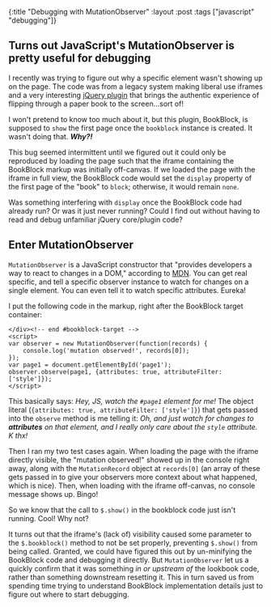 {:title "Debugging with MutationObserver"
 :layout :post
 :tags ["javascript" "debugging"]}

## Turns out JavaScript's MutationObserver is pretty useful for debugging

I recently was trying to figure out why a specific element wasn't showing up on the page. The code was from a legacy system making liberal use iframes and a very interesting [jQuery plugin](https://github.com/codrops/BookBlock) that brings the authentic experience of flipping through a paper book to the screen...sort of!

I won't pretend to know too much about it, but this plugin, BookBlock, is supposed to `show` the first page once the `bookblock` instance is created. It wasn't doing that. **_Why?!_**

This bug seemed intermittent until we figured out it could only be reproduced by loading the page such that the iframe containing the BookBlock markup was initially off-canvas. If we loaded the page with the iframe in full view, the BookBlock code would set the `display` property of the first page of the "book" to `block`; otherwise, it would remain `none`.

Was something interfering with `display` once the BookBlock code had already run? Or was it just never running? Could I find out without having to read and debug unfamiliar jQuery core/plugin code?

## Enter MutationObserver

`MutationObserver` is a JavaScript constructor that "provides developers a way to react to changes in a DOM," according to [MDN](https://developer.mozilla.org/en-US/docs/Web/API/MutationObserver). You can get real specific, and tell a specific observer instance to watch for changes on a single element. You can even tell it to watch specific attributes. Eureka!

I put the following code in the markup, right after the BookBlock target container:

```
</div><!-- end #bookblock-target -->
<script>
var observer = new MutationObserver(function(records) {
    console.log('mutation observed!', records[0]);
});
var page1 = document.getElementById('page1');
observer.observe(page1, {attributes: true, attributeFilter: ['style']});
</script>
```

This basically says: *Hey, JS, watch the `#page1` element for me!* The object literal (`{attributes: true, attributeFilter: ['style']}`) that gets passed into the `observe` method is me telling it: *Oh, and just watch for changes to **attributes** on that element, and I really only care about the `style` attribute. K thx!*

Then I ran my two test cases again. When loading the page with the iframe directly visible, the "mutation observed!" showed up in the console right away, along with the `MutationRecord` object at `records[0]` (an array of these gets passed in to give your observers more context about what happened, which is nice). Then, when loading with the iframe off-canvas, no console message shows up. Bingo!

So we know that the call to `$.show()` in the bookblock code just isn't running. Cool! Why not?

It turns out that the iframe's (lack of) visibility caused some parameter to the `$.bookblock()` method to not be set properly, preventing `$.show()` from being called. Granted, we could have figured this out by un-minifying the BookBlock code and debugging it directly. But `MutationObserver` let us a quickly confirm that it was something *in or upstream of* the lookbook code, rather than something downstream resetting it. This in turn saved us from spending time trying to understand BookBlock implementation details just to figure out where to start debugging.



